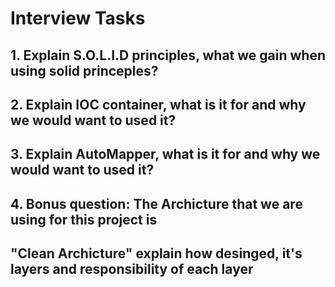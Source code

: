 ﻿# Interview Tasks

## 1. Explain S.O.L.I.D principles, what we gain when using solid princeples?
## 2. Explain IOC container, what is it for and why we would want to used it?
## 3. Explain AutoMapper, what is it for and why we would want to used it?
## 4. Bonus question: The Archicture that we are using for this project is 
##    "Clean Archicture" explain how desinged, it's layers and responsibility of each layer

